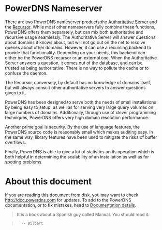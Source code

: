 # PowerDNS Nameserver

There are two PowerDNS nameserver products:the [Authoritative Server](authoritative/index.md) and the [Recursor](recursor/index.md). While most other nameservers fully combine these functions, PowerDNS offers them separately, but can mix both authoritative and recursive usage seamlessly.
The Authoritative Server will answer questions about domains it knows about, but will not go out on the net to resolve queries about other domains. However, it can use a recursing backend to provide that functionality. Depending on your needs, this backend can either be the PowerDNS recursor or an external one.
When the Authoritative Server answers a question, it comes out of the database, and can be trusted as being authoritative. There is no way to pollute the cache or to confuse the daemon.

The Recursor, conversely, by default has no knowledge of domains itself, but will always consult other authoritative servers to answer questions given to it.

PowerDNS has been designed to serve both the needs of small installations by
being easy to setup, as well as for serving very large query volumes on
large numbers of domains.  Additionally, through use of clever programming
techniques, PowerDNS offers very high domain resolution performance.

Another prime goal is security. By the use of language features, the PowerDNS
source code is reasonably small which makes auditing easy.  In the same way,
library features have been used to mitigate the risks of buffer overflows.

Finally, PowerDNS is able to give a lot of statistics on its operation which
is both helpful in determining the scalability of an installation as well as
for spotting problems.

# About this document
If you are reading this document from disk, you may want to check <http://doc.powerdns.com> for updates.
To add to the PowerDNS documentation, or to fix mistakes, head to [Documentation details](appendix/documentation.md).

> It is a book about a Spanish guy called Manual. You should read it.  

>       -- Dilbert
